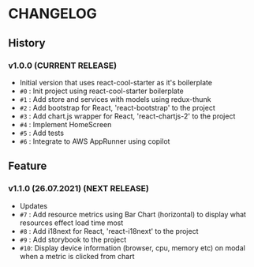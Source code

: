 # CHANGELOG

## History

### v1.0.0 (CURRENT RELEASE)

* Initial version that uses react-cool-starter as it's boilerplate
* `#0` : Init project using react-cool-starter boilerplate
* `#1` : Add store and services with models using redux-thunk
* `#2` : Add bootstrap for React, 'react-bootstrap' to the project
* `#3` : Add chart.js wrapper for React, 'react-chartjs-2' to the project
* `#4` : Implement HomeScreen
* `#5` : Add tests
* `#6` : Integrate to AWS AppRunner using copilot

## Feature

### v1.1.0 (26.07.2021) (NEXT RELEASE)

* Updates
* `#7` : Add resource metrics using Bar Chart (horizontal) to display what resources effect load time most
* `#8` : Add i18next for React, 'react-i18next' to the project
* `#9` : Add storybook to the project
* `#10`: Display device information (browser, cpu, memory etc) on modal when a metric is clicked from chart